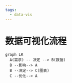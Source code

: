 ```yaml
---
tags:
  - data-vis
---
```


# 数据可视化流程

```mermaid
graph LR
  A(需求) -- 决定 --> B(数据)
  B --影响--> A
  B --决定--> C(图表)
  C --优化--> A
```